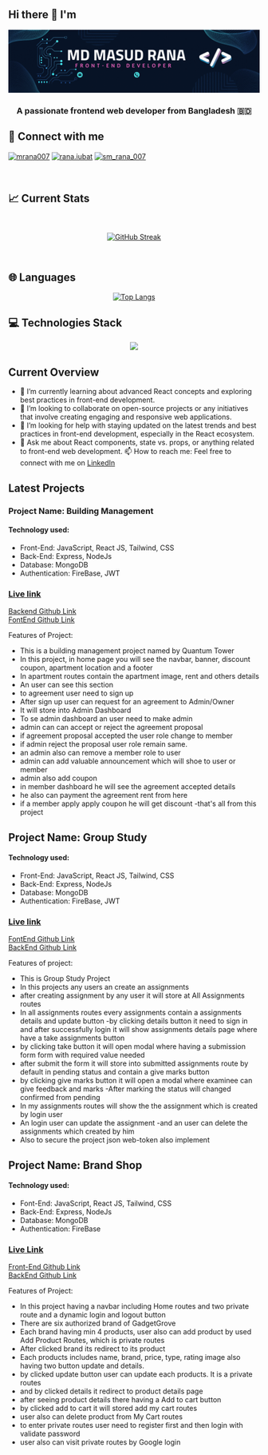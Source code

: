 ## Hi there 👋 I'm
![Github banner image](https://raw.githubusercontent.com/mrana007/mrana007/main/assets/git%20banner.gif "Github banner image")
 
 <h3 align="center">A passionate frontend web developer from Bangladesh 🇧🇩</h3>

 
## 📱 Connect with me
<p align="left">
<a href="https://www.linkedin.com/in/mrana0709" target="blank"><img align="center" src="https://raw.githubusercontent.com/rahuldkjain/github-profile-readme-generator/master/src/images/icons/Social/linked-in-alt.svg" alt="mrana007" height="30" width="40" /></a>
<a href="https://www.facebook.com/rana.iubat" target="blank"><img align="center" src="https://raw.githubusercontent.com/rahuldkjain/github-profile-readme-generator/master/src/images/icons/Social/facebook.svg" alt="rana.iubat" height="30" width="40" /></a>
<a href="https://www.instagram.com/sm_rana007" target="blank"><img align="center" src="https://raw.githubusercontent.com/rahuldkjain/github-profile-readme-generator/master/src/images/icons/Social/instagram.svg" alt="sm_rana_007" height="30" width="40" /></a>
</p>
</br>



## 📈 Current Stats
</br>
<p align="center">
<a href="https://git.io/streak-stats"><img src="https://github-readme-streak-stats.herokuapp.com?user=mrana007&theme=bear&date_format=M%20j%5B%2C%20Y%5D" alt="GitHub Streak" /></a>
</p>
</br>

## 🌐 Languages

<div align="center">

[![Top Langs](https://github-readme-stats.vercel.app/api/top-langs/?username=mrana007)](https://github.com/anuraghazra/github-readme-stats)
</div>


## 💻 Technologies Stack
<p align="center">
  <a href="https://skillicons.dev">
    <img src="https://skillicons.dev/icons?i=html,css,js,express,github,tailwind,react,vercel,mongodb,firebase" />
  </a>
</p>

## Current Overview

- 🌱  I’m currently learning about advanced React concepts and exploring best practices in front-end development.
- 👯 I’m looking to collaborate on open-source projects or any initiatives that involve creating engaging and responsive web applications.
- 🤔 I’m looking for help with staying updated on the latest trends and best practices in front-end development, especially in the React ecosystem.
- 💬 Ask me about React components, state vs. props, or anything related to front-end web development.
📫 How to reach me: Feel free to connect with me on [LinkedIn](https://www.linkedin.com/in/mrana007)

## Latest Projects
### Project Name: Building Management </br>
#### Technology used:
- Front-End: JavaScript, React JS, Tailwind, CSS
- Back-End: Express, NodeJs
- Database: MongoDB
- Authentication: FireBase, JWT

### [Live link](https://a12-final-effort.web.app) </br>
[Backend Github Link](https://github.com/mrana007/Building-Mangament_Server) </br>
[FontEnd Github Link](https://github.com/mrana007/Building_Management_Client)
</br>

Features of Project: </br>
- This is a building management project named by Quantum Tower
- In this project, in home page you will see the navbar, banner, discount coupon, apartment location and a footer
- In apartment routes contain the apartment image, rent and others details
- An user can see this section
- to agreement user need to sign up
- After sign up user can request for an agreement to Admin/Owner
- It will store into Admin  Dashboard
- To se admin  dashboard an user need to make admin
- admin can can accept or reject the agreement proposal
- if agreement proposal accepted the user role change to member
- if admin reject the proposal user role remain same.
- an admin also can remove a member role to user
- admin can add valuable announcement which will shoe to user or member
- admin also add coupon
- in member dashboard he will see the agreement accepted details
- he also can payment the agreement rent from here
- if a member apply apply coupon he will get discount
-that's all from this project 

## Project Name: Group Study
#### Technology used:
- Front-End: JavaScript, React JS, Tailwind, CSS
- Back-End: Express, NodeJs
- Database: MongoDB
- Authentication: FireBase, JWT
### [Live link](https://a11-group-study.web.app) </br>
[FontEnd Github Link](https://github.com/mrana007/Group-Study_Client) </br>
[BackEnd Github Link](https://github.com/mrana007/Group-Study_Server)
</br>

Features of project:
- This is Group Study Project
- In this projects any users an create an assignments
- after creating assignment by any user it will store at All Assignments routes
- In all assignments routes every assignments contain a  assignments details and update button
-by clicking details button it need to sign in and after successfully login it will show assignments details page where have a take assignments button
- by clicking take button it will open modal where having a submission form form with required value needed
- after submit the form it will store into submitted assignments route by default in pending status and contain a give marks button
- by clicking give marks button it will open a modal where examinee can give feedback and marks
-After marking the status will changed confirmed from pending
- In my assignments routes will show the the assignment which is created by login user
- An login user can update the assignment
-and an user can delete the assignments which created by him
- Also to secure the project json web-token also implement 

## Project Name: Brand Shop

#### Technology used:
- Font-End: JavaScript, React JS, Tailwind, CSS
- Back-End: Express, NodeJs
- Database: MongoDB
- Authentication: FireBase

### [Live Link](https://a10-brand-shop-client.web.app)
[Front-End Github Link](https://github.com/mrana007/Brand-Shop-Client) </br>
[BackEnd Github Link](https://github.com/mrana007/Brand-Shop-Server)
</br>

Features of Project:
- In this project having a navbar including Home routes and two private route and a dynamic login and logout button
- There are six authorized brand of GadgetGrove
- Each brand having min 4 products, user also can add product by used Add Product Routes, which is private routes
- After clicked brand its redirect to its product
- Each products includes name, brand, price, type, rating image also having two button update and details.
- by clicked update button user can update each products. It is a private routes
- and by clicked details it redirect to product details page
- after seeing product details there having a Add to cart button
- by clicked add to cart it will stored add my cart routes
- user also can delete product from My Cart routes
- to enter private routes user need to register first and then login with validate password
- user also can visit private routes by Google login
